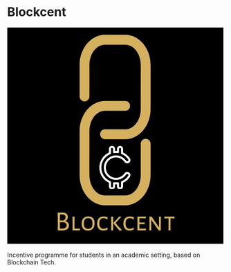 # Blockcent

![Blockcent](images/blockcent-logo.png)

Incentive programme for students in an academic setting, based on Blockchain Tech.
